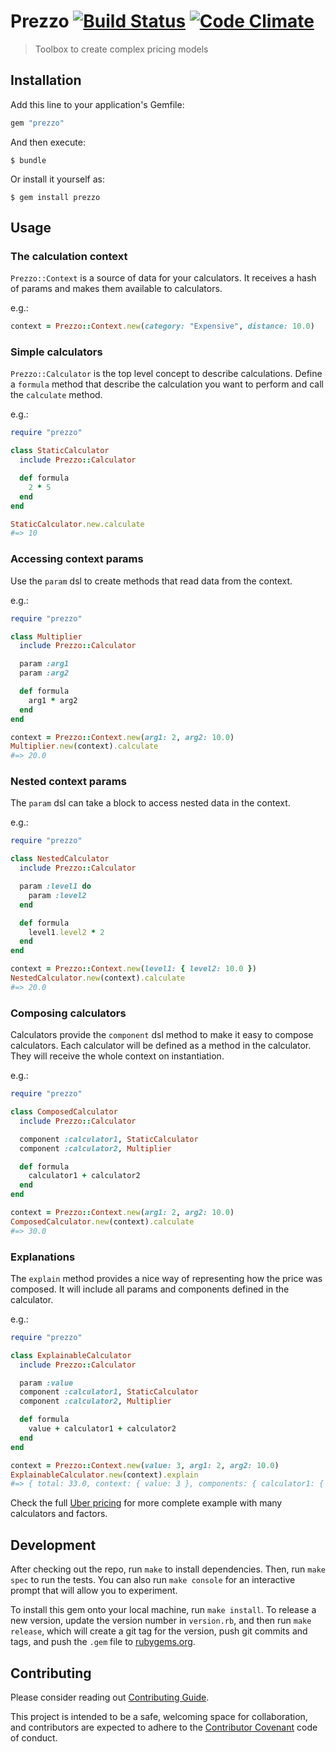 # Prezzo [![Build Status](https://travis-ci.org/marceloboeira/prezzo.svg?branch=master)](https://travis-ci.org/marceloboeira/prezzo) [![Code Climate](https://codeclimate.com/github/marceloboeira/prezzo.png)](https://codeclimate.com/github/marceloboeira/prezzo)
> Toolbox to create complex pricing models

## Installation

Add this line to your application's Gemfile:

```ruby
gem "prezzo"
```

And then execute:

```
$ bundle
```

Or install it yourself as:

```
$ gem install prezzo
```

## Usage

### The calculation context

`Prezzo::Context` is a source of data for your calculators. It receives a hash
of params and makes them available to calculators.

e.g.:

```ruby
context = Prezzo::Context.new(category: "Expensive", distance: 10.0)
```

### Simple calculators

`Prezzo::Calculator` is the top level concept to describe calculations. Define
a `formula` method that describe the calculation you want to perform and call
the `calculate` method.

e.g.:

```ruby
require "prezzo"

class StaticCalculator
  include Prezzo::Calculator

  def formula
    2 * 5
  end
end

StaticCalculator.new.calculate
#=> 10
```

### Accessing context params

Use the `param` dsl to create methods that read data from the context.

e.g.:

```ruby
require "prezzo"

class Multiplier
  include Prezzo::Calculator

  param :arg1
  param :arg2

  def formula
    arg1 * arg2
  end
end

context = Prezzo::Context.new(arg1: 2, arg2: 10.0)
Multiplier.new(context).calculate
#=> 20.0
```

### Nested context params

The `param` dsl can take a block to access nested data in the context.

e.g.:

```ruby
require "prezzo"

class NestedCalculator
  include Prezzo::Calculator

  param :level1 do
    param :level2
  end

  def formula
    level1.level2 * 2
  end
end

context = Prezzo::Context.new(level1: { level2: 10.0 })
NestedCalculator.new(context).calculate
#=> 20.0
```

### Composing calculators

Calculators provide the `component` dsl method to make it easy to compose
calculators. Each calculator will be defined as a method in the calculator.
They will receive the whole context on instantiation.

e.g.:

```ruby
require "prezzo"

class ComposedCalculator
  include Prezzo::Calculator

  component :calculator1, StaticCalculator
  component :calculator2, Multiplier

  def formula
    calculator1 + calculator2
  end
end

context = Prezzo::Context.new(arg1: 2, arg2: 10.0)
ComposedCalculator.new(context).calculate
#=> 30.0
```

### Explanations

The `explain` method provides a nice way of representing how the price was
composed. It will include all params and components defined in the calculator.

e.g.:

```ruby
require "prezzo"

class ExplainableCalculator
  include Prezzo::Calculator

  param :value
  component :calculator1, StaticCalculator
  component :calculator2, Multiplier

  def formula
    value + calculator1 + calculator2
  end
end

context = Prezzo::Context.new(value: 3, arg1: 2, arg2: 10.0)
ExplainableCalculator.new(context).explain
#=> { total: 33.0, context: { value: 3 }, components: { calculator1: { ... }, calculator2: { ... } } }
```

Check the full [Uber pricing](/spec/integration/uber_pricing_spec.rb) for more complete example with many calculators and factors.

## Development

After checking out the repo, run `make` to install dependencies. Then, run `make spec` to run the tests. You can also run `make console` for an interactive prompt that will allow you to experiment.

To install this gem onto your local machine, run `make install`. To release a new version, update the version number in `version.rb`, and then run `make release`, which will create a git tag for the version, push git commits and tags, and push the `.gem` file to [rubygems.org](https://rubygems.org).

## Contributing

Please consider reading out [Contributing Guide](CONTRIBUTING.md).

This project is intended to be a safe, welcoming space for collaboration, and contributors are expected to adhere to the [Contributor Covenant](http://contributor-covenant.org) code of conduct.
